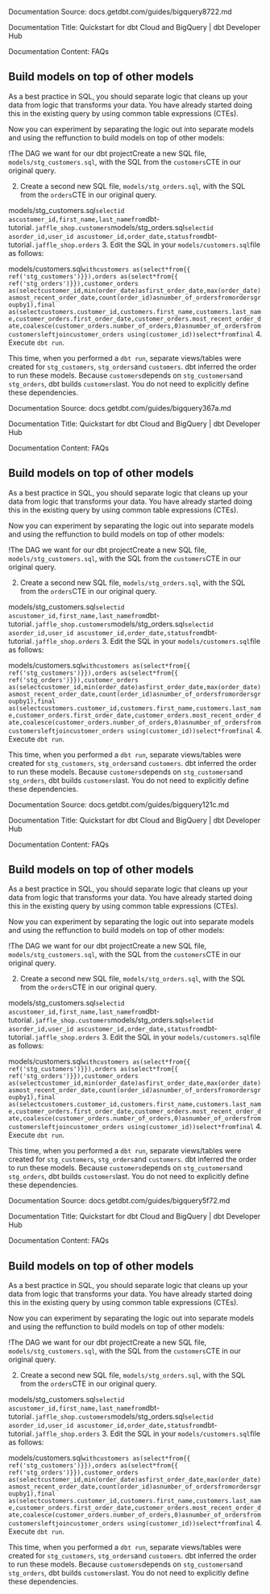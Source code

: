 Documentation Source:
docs.getdbt.com/guides/bigquery8722.md

Documentation Title:
Quickstart for dbt Cloud and BigQuery | dbt Developer Hub

Documentation Content:
FAQs​

Build models on top of other models​
------------------------------------

As a best practice in SQL, you should separate logic that cleans up your data from logic that transforms your data. You have already started doing this in the existing query by using common table expressions (CTEs).

Now you can experiment by separating the logic out into separate models and using the reffunction to build models on top of other models:

!The DAG we want for our dbt projectCreate a new SQL file, `models/stg_customers.sql`, with the SQL from the `customers`CTE in our original query.

2. Create a second new SQL file, `models/stg_orders.sql`, with the SQL from the `orders`CTE in our original query.

models/stg\_customers.sql`selectid ascustomer_id,first_name,last_namefrom`dbt-tutorial`.jaffle_shop.customers`models/stg\_orders.sql`selectid asorder_id,user_id ascustomer_id,order_date,statusfrom`dbt-tutorial`.jaffle_shop.orders`
3. Edit the SQL in your `models/customers.sql`file as follows:

models/customers.sql`withcustomers as(select*from{{ ref('stg_customers')}}),orders as(select*from{{ ref('stg_orders')}}),customer_orders as(selectcustomer_id,min(order_date)asfirst_order_date,max(order_date)asmost_recent_order_date,count(order_id)asnumber_of_ordersfromordersgroupby1),final as(selectcustomers.customer_id,customers.first_name,customers.last_name,customer_orders.first_order_date,customer_orders.most_recent_order_date,coalesce(customer_orders.number_of_orders,0)asnumber_of_ordersfromcustomersleftjoincustomer_orders using(customer_id))select*fromfinal`
4. Execute `dbt run`.

This time, when you performed a `dbt run`, separate views/tables were created for `stg_customers`, `stg_orders`and `customers`. dbt inferred the order to run these models. Because `customers`depends on `stg_customers`and `stg_orders`, dbt builds `customers`last. You do not need to explicitly define these dependencies.



Documentation Source:
docs.getdbt.com/guides/bigquery367a.md

Documentation Title:
Quickstart for dbt Cloud and BigQuery | dbt Developer Hub

Documentation Content:
FAQs​

Build models on top of other models​
------------------------------------

As a best practice in SQL, you should separate logic that cleans up your data from logic that transforms your data. You have already started doing this in the existing query by using common table expressions (CTEs).

Now you can experiment by separating the logic out into separate models and using the reffunction to build models on top of other models:

!The DAG we want for our dbt projectCreate a new SQL file, `models/stg_customers.sql`, with the SQL from the `customers`CTE in our original query.

2. Create a second new SQL file, `models/stg_orders.sql`, with the SQL from the `orders`CTE in our original query.

models/stg\_customers.sql`selectid ascustomer_id,first_name,last_namefrom`dbt-tutorial`.jaffle_shop.customers`models/stg\_orders.sql`selectid asorder_id,user_id ascustomer_id,order_date,statusfrom`dbt-tutorial`.jaffle_shop.orders`
3. Edit the SQL in your `models/customers.sql`file as follows:

models/customers.sql`withcustomers as(select*from{{ ref('stg_customers')}}),orders as(select*from{{ ref('stg_orders')}}),customer_orders as(selectcustomer_id,min(order_date)asfirst_order_date,max(order_date)asmost_recent_order_date,count(order_id)asnumber_of_ordersfromordersgroupby1),final as(selectcustomers.customer_id,customers.first_name,customers.last_name,customer_orders.first_order_date,customer_orders.most_recent_order_date,coalesce(customer_orders.number_of_orders,0)asnumber_of_ordersfromcustomersleftjoincustomer_orders using(customer_id))select*fromfinal`
4. Execute `dbt run`.

This time, when you performed a `dbt run`, separate views/tables were created for `stg_customers`, `stg_orders`and `customers`. dbt inferred the order to run these models. Because `customers`depends on `stg_customers`and `stg_orders`, dbt builds `customers`last. You do not need to explicitly define these dependencies.



Documentation Source:
docs.getdbt.com/guides/bigquery121c.md

Documentation Title:
Quickstart for dbt Cloud and BigQuery | dbt Developer Hub

Documentation Content:
FAQs​

Build models on top of other models​
------------------------------------

As a best practice in SQL, you should separate logic that cleans up your data from logic that transforms your data. You have already started doing this in the existing query by using common table expressions (CTEs).

Now you can experiment by separating the logic out into separate models and using the reffunction to build models on top of other models:

!The DAG we want for our dbt projectCreate a new SQL file, `models/stg_customers.sql`, with the SQL from the `customers`CTE in our original query.

2. Create a second new SQL file, `models/stg_orders.sql`, with the SQL from the `orders`CTE in our original query.

models/stg\_customers.sql`selectid ascustomer_id,first_name,last_namefrom`dbt-tutorial`.jaffle_shop.customers`models/stg\_orders.sql`selectid asorder_id,user_id ascustomer_id,order_date,statusfrom`dbt-tutorial`.jaffle_shop.orders`
3. Edit the SQL in your `models/customers.sql`file as follows:

models/customers.sql`withcustomers as(select*from{{ ref('stg_customers')}}),orders as(select*from{{ ref('stg_orders')}}),customer_orders as(selectcustomer_id,min(order_date)asfirst_order_date,max(order_date)asmost_recent_order_date,count(order_id)asnumber_of_ordersfromordersgroupby1),final as(selectcustomers.customer_id,customers.first_name,customers.last_name,customer_orders.first_order_date,customer_orders.most_recent_order_date,coalesce(customer_orders.number_of_orders,0)asnumber_of_ordersfromcustomersleftjoincustomer_orders using(customer_id))select*fromfinal`
4. Execute `dbt run`.

This time, when you performed a `dbt run`, separate views/tables were created for `stg_customers`, `stg_orders`and `customers`. dbt inferred the order to run these models. Because `customers`depends on `stg_customers`and `stg_orders`, dbt builds `customers`last. You do not need to explicitly define these dependencies.



Documentation Source:
docs.getdbt.com/guides/bigquery5f72.md

Documentation Title:
Quickstart for dbt Cloud and BigQuery | dbt Developer Hub

Documentation Content:
FAQs​

Build models on top of other models​
------------------------------------

As a best practice in SQL, you should separate logic that cleans up your data from logic that transforms your data. You have already started doing this in the existing query by using common table expressions (CTEs).

Now you can experiment by separating the logic out into separate models and using the reffunction to build models on top of other models:

!The DAG we want for our dbt projectCreate a new SQL file, `models/stg_customers.sql`, with the SQL from the `customers`CTE in our original query.

2. Create a second new SQL file, `models/stg_orders.sql`, with the SQL from the `orders`CTE in our original query.

models/stg\_customers.sql`selectid ascustomer_id,first_name,last_namefrom`dbt-tutorial`.jaffle_shop.customers`models/stg\_orders.sql`selectid asorder_id,user_id ascustomer_id,order_date,statusfrom`dbt-tutorial`.jaffle_shop.orders`
3. Edit the SQL in your `models/customers.sql`file as follows:

models/customers.sql`withcustomers as(select*from{{ ref('stg_customers')}}),orders as(select*from{{ ref('stg_orders')}}),customer_orders as(selectcustomer_id,min(order_date)asfirst_order_date,max(order_date)asmost_recent_order_date,count(order_id)asnumber_of_ordersfromordersgroupby1),final as(selectcustomers.customer_id,customers.first_name,customers.last_name,customer_orders.first_order_date,customer_orders.most_recent_order_date,coalesce(customer_orders.number_of_orders,0)asnumber_of_ordersfromcustomersleftjoincustomer_orders using(customer_id))select*fromfinal`
4. Execute `dbt run`.

This time, when you performed a `dbt run`, separate views/tables were created for `stg_customers`, `stg_orders`and `customers`. dbt inferred the order to run these models. Because `customers`depends on `stg_customers`and `stg_orders`, dbt builds `customers`last. You do not need to explicitly define these dependencies.




